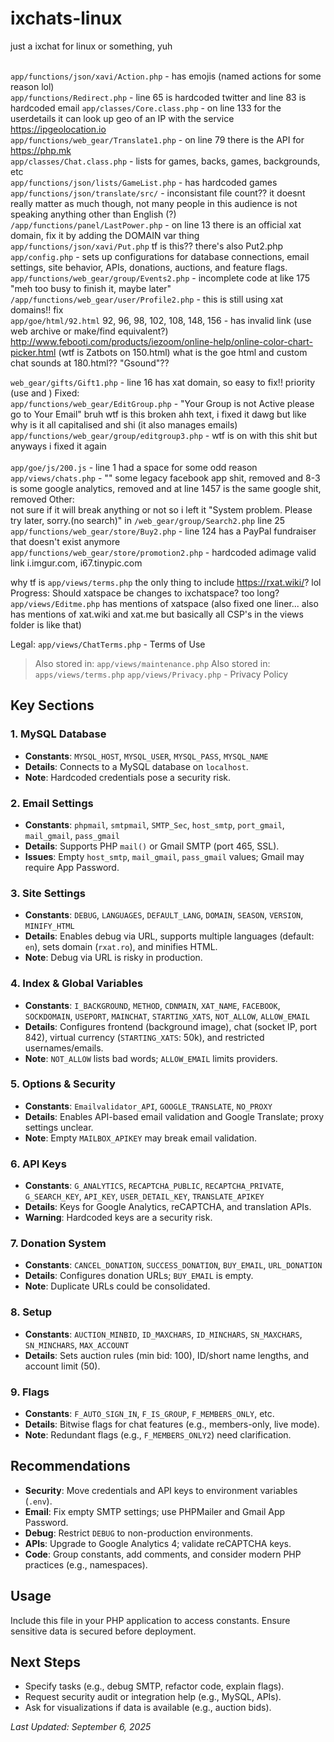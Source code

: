 # ixchats-linux
just a ixchat for linux or something, yuh<br><br>

`app/functions/json/xavi/Action.php` - has emojis (named actions for some reason lol)<br>
`app/functions/Redirect.php` - line 65 is hardcoded twitter and line 83 is hardcoded email
`app/classes/Core.class.php` - on line 133 for the userdetails it can look up geo of an IP with the service https://ipgeolocation.io<br>
`app/functions/web_gear/Translate1.php` - on line 79 there is the API for https://php.mk<br>
`app/classes/Chat.class.php` - lists for games, backs, games, backgrounds, etc<br>
`‎app/functions/json/lists/GameList.php` - has hardcoded games<br>
`app/functions/json/translate/src/` - inconsistant file count?? it doesnt really matter as much though, not many people in this audience is not speaking anything other than English (?)<br>
`/app/functions/panel/LastPower.php` - on line 13 there is an official xat domain, fix it by adding the DOMAIN var thing<br>
`app/functions/json/xavi/Put.php` tf is this?? there's also Put2.php<br>
`app/config.php` - sets up configurations for database connections, email settings, site behavior, APIs, donations, auctions, and feature flags.<br>
`app/functions/web_gear/group/Events2.php` - incomplete code at like 175 "meh too busy to finish it, maybe later"<br>
`/app/functions/web_gear/user/Profile2.php` - this is still using xat domains!! fix<br>
`app/goe/html/92.html` 92, 96, 98, 102, 108, 148, 156 - has invalid link (use web archive or make/find equivalent?) http://www.febooti.com/products/iezoom/online-help/online-color-chart-picker.html (wtf is Zatbots on 150.html)
what is the goe html and custom chat sounds at 180.html?? "Gsound"??

`web_gear/gifts/Gift1.php` - line 16 has xat domain, so easy to fix!! priority<br>
(use <?php echo XAT_NAME ?> and <?php echo DOMAIN ?>)
Fixed:<br>
`app/functions/web_gear/EditGroup.php` - "Your Group is not Active please go to Your Email" bruh wtf is this broken ahh text, i fixed it dawg but like why is it all capitalised and shi (it also manages emails)<br>
`app/functions/web_gear/group/editgroup3.php` - wtf is on with this shit but anyways i fixed it again<br><br>
`app/goe/js/200.js` - line 1 had a space for some odd reason
`app/views/chats.php` - "<meta property="fb:admins" content="634242600074268" />" some legacy facebook app shit, removed and 8-3 is some google analytics, removed and at line 1457 is the same google shit, removed
Other:<br>
not sure if it will break anything or not so i left it "System problem. Please try later, sorry.(no search)" in `/web_gear/group/Search2.php` line 25<br>
`app/functions/web_gear/store/Buy2.php` - line 124 has a PayPal fundraiser that doesn't exist anymore<br>
`app/functions/web_gear/store/promotion2.php` - hardcoded adimage valid link i.imgur.com, i67.tinypic.com

why tf is `app/views/terms.php` the only thing to include https://rxat.wiki/? lol
Progress:
Should xatspace be changes to ixchatspace? too long? `app/views/Editme.php` has mentions of xatspace (also fixed one liner... also has mentions of xat.wiki and xat.me but basically all CSP's in the views folder is like that)

Legal:
`app/views/ChatTerms.php` - Terms of Use
> Also stored in: `app/views/maintenance.php`
> Also stored in: `apps/views/terms.php`
`app/views/Privacy.php` - Privacy Policy

## Key Sections

### 1. MySQL Database
- **Constants**: `MYSQL_HOST`, `MYSQL_USER`, `MYSQL_PASS`, `MYSQL_NAME`
- **Details**: Connects to a MySQL database on `localhost`.
- **Note**: Hardcoded credentials pose a security risk.

### 2. Email Settings
- **Constants**: `phpmail`, `smtpmail`, `SMTP_Sec`, `host_smtp`, `port_gmail`, `mail_gmail`, `pass_gmail`
- **Details**: Supports PHP `mail()` or Gmail SMTP (port 465, SSL).
- **Issues**: Empty `host_smtp`, `mail_gmail`, `pass_gmail` values; Gmail may require App Password.

### 3. Site Settings
- **Constants**: `DEBUG`, `LANGUAGES`, `DEFAULT_LANG`, `DOMAIN`, `SEASON`, `VERSION`, `MINIFY_HTML`
- **Details**: Enables debug via URL, supports multiple languages (default: `en`), sets domain (`rxat.ro`), and minifies HTML.
- **Note**: Debug via URL is risky in production.

### 4. Index & Global Variables
- **Constants**: `I_BACKGROUND`, `METHOD`, `CDNMAIN`, `XAT_NAME`, `FACEBOOK`, `SOCKDOMAIN`, `USEPORT`, `MAINCHAT`, `STARTING_XATS`, `NOT_ALLOW`, `ALLOW_EMAIL`
- **Details**: Configures frontend (background image), chat (socket IP, port 842), virtual currency (`STARTING_XATS`: 50k), and restricted usernames/emails.
- **Note**: `NOT_ALLOW` lists bad words; `ALLOW_EMAIL` limits providers.

### 5. Options & Security
- **Constants**: `Emailvalidator_API`, `GOOGLE_TRANSLATE`, `NO_PROXY`
- **Details**: Enables API-based email validation and Google Translate; proxy settings unclear.
- **Note**: Empty `MAILBOX_APIKEY` may break email validation.

### 6. API Keys
- **Constants**: `G_ANALYTICS`, `RECAPTCHA_PUBLIC`, `RECAPTCHA_PRIVATE`, `G_SEARCH_KEY`, `API_KEY`, `USER_DETAIL_KEY`, `TRANSLATE_APIKEY`
- **Details**: Keys for Google Analytics, reCAPTCHA, and translation APIs.
- **Warning**: Hardcoded keys are a security risk.

### 7. Donation System
- **Constants**: `CANCEL_DONATION`, `SUCCESS_DONATION`, `BUY_EMAIL`, `URL_DONATION`
- **Details**: Configures donation URLs; `BUY_EMAIL` is empty.
- **Note**: Duplicate URLs could be consolidated.

### 8. Setup
- **Constants**: `AUCTION_MINBID`, `ID_MAXCHARS`, `ID_MINCHARS`, `SN_MAXCHARS`, `SN_MINCHARS`, `MAX_ACCOUNT`
- **Details**: Sets auction rules (min bid: 100), ID/short name lengths, and account limit (50).

### 9. Flags
- **Constants**: `F_AUTO_SIGN_IN`, `F_IS_GROUP`, `F_MEMBERS_ONLY`, etc.
- **Details**: Bitwise flags for chat features (e.g., members-only, live mode).
- **Note**: Redundant flags (e.g., `F_MEMBERS_ONLY2`) need clarification.

## Recommendations
- **Security**: Move credentials and API keys to environment variables (`.env`).
- **Email**: Fix empty SMTP settings; use PHPMailer and Gmail App Password.
- **Debug**: Restrict `DEBUG` to non-production environments.
- **APIs**: Upgrade to Google Analytics 4; validate reCAPTCHA keys.
- **Code**: Group constants, add comments, and consider modern PHP practices (e.g., namespaces).

## Usage
Include this file in your PHP application to access constants. Ensure sensitive data is secured before deployment.

## Next Steps
- Specify tasks (e.g., debug SMTP, refactor code, explain flags).
- Request security audit or integration help (e.g., MySQL, APIs).
- Ask for visualizations if data is available (e.g., auction bids).

*Last Updated: September 6, 2025*
